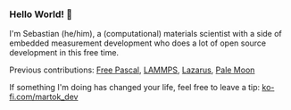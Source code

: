 ### Hello World! 👋

I'm Sebastian (he/him), a (computational) materials scientist with a side of embedded measurement development who does a lot of open source development in this free time.

Previous contributions: [Free Pascal](https://www.freepascal.org/), [LAMMPS](https://www.lammps.org), [Lazarus](http://lazarus-ide.org/), [Pale Moon](http://www.palemoon.org/)

If something I'm doing has changed your life, feel free to leave a tip: [ko-fi.com/martok_dev](https://ko-fi.com/martok_dev)

